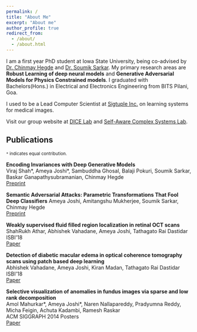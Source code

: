 ```yaml
---
permalink: /
title: "About Me"
excerpt: "About me"
author_profile: true
redirect_from: 
  - /about/
  - /about.html
---
```


I am a first year PhD student at Iowa State University, being co-advised by [Dr. Chinmay Hegde](http://home.engineering.iastate.edu/~chinmay/) and [Dr. Soumik Sarkar](http://web.me.iastate.edu/soumiks////principal-investigator.html). My primary research areas are **Robust Learning of deep neural models** and **Generative Adversarial Models for Physics Constrained models**. I graduated with Bachelors(Hons.) in Electrical and Electronics Engineering from BITS Pilani, Goa.

I used to be a Lead Computer Scientist at [Sigtuple Inc.](www.sigtuple.com) on learning systems for medical images.

Visit our group website at [DICE Lab](http://dice.ece.iastate.edu/) and [Self-Aware Complex Systems Lab](http://web.me.iastate.edu/soumiks////index.html).

## Publications
<small>`*` indicates equal contribution.</small>

**Encoding Invariances with Deep Generative Models**<br>
Viraj Shah\*, Ameya Joshi\*, Sambuddha Ghosal, Balaji Pokuri, Soumik Sarkar, Baskar Ganapathysubramanian, Chinmay Hegde <br>
<a href="https://arxiv.org/abs/1906.01626">Preprint</a>

**Semantic Adversarial Attacks: Parametric Transformations That Fool Deep Classifiers**
Ameya Joshi, Amitangshu Mukherjee, Soumik Sarkar, Chinmay Hegde <br>
<a href="https://arxiv.org/pdf/1904.08489.pdf">Preprint</a>

**Weakly supervised fluid filled region localization in retinal OCT scans**<br>
ShahRukh Athar, Abhishek Vahadane, Ameya Joshi, Tathagato Rai Dastidar <br>
ISBI'18<br>
<a target="_blank" href="publications/ISBI18_0472_FI.pdf">Paper</a>


**Detection of diabetic macular edema in optical coherence tomography scans using patch based deep learning**<br>
Abhishek Vahadane, Ameya Joshi, Kiran Madan, Tathagato Rai Dastidar<br>
ISBI'18<br>
<a target="_blank" href="publications/ISBI18_0159_FI.pdf">Paper</a>


**Selective visualization of anomalies in fundus images via sparse and low rank decomposition**<br>
Amol Mahurkar\*, Ameya Joshi\*, Naren Nallapareddy, Pradyumna Reddy, Micha Feigin, Achuta Kadambi, Ramesh Raskar<br>
ACM SIGGRAPH 2014 Posters<br>
<a href="https://dl.acm.org/citation.cfm?id=2630595">Paper</a>